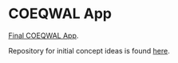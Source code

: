 # COEQWAL App

[Final COEQWAL App](https://sarahayu.github.io/coeqwal/).

Repository for initial concept ideas is found [here](https://github.com/sarahayu/buckets).
